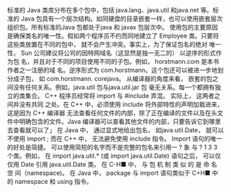   标准的 Java 类库分布在多个包中，包括 java.lang、java.util 和java.net 等。标准的 Java
包具有一个层次结构。如同硬盘的目录嵌套一样，也可以使用嵌套层次组织包。所有标准的Java 包都处于java 和 javax 包层次中。
使用包的主要原因是确保类名的唯一性。假如两个程序员不约而同地建立了 Employee
类。只要将这些类放置在不同的包中， 就不会产生冲突。事实上，为了保证包名的绝对
唯一性， Sun 公司建议将公司的因特网域名（这显然是独一无二的） 以逆序的形式作为包
名，并且对于不同的项目使用不同的子包。例如， horstmann.com 是本书作者之一注册的域
名。逆序形式为 com.horstmann。这个包还可以被进一步地划分成子包， 如 com.horstmann.
corejava。
从编译器的角度来看， 嵌套的包之间没有任何关系。例如，java.util 包与java.util.jar 包
毫无关系。每一个都拥有独立的类集合。
C++ 程序员经常将 import 与 #include 弄混。 实际上， 这两者之间并没有共同
之处。在 C++ 中，必须使用 include 将外部特性的声明加栽进来，这是因为 C++ 编译器
无法查看任何文件的内部，除了正在编译的文件以及在头文件中明确包含的文件。Java
编译器可以查看其他文件的内部，只要告诉它到哪里去查看就可以了」 在 Java 中， 通过显式地给出包名， 如java.util.Date， 就可以不使用 import ; 而在
C++ 中， 无法避免使用 include 指令。
Import 语句的唯一的好处是简捷。 可以使用简短的名字而不是完整的包名来引用一
? 象 与 ? 1 3 3
个类。例如， 在 import java.util.* (或 import java.util.Date) 语句之后， 可以仅仅用 Date
引用 java.util.Date 类。 在 C-H■ 中， 与 包 机 制 类 似 的 是 命 名 空 间（namespace)。 在 Java 中， package 与
import 语句类似于 C+H■
中的 namespace 和 using 指令。
